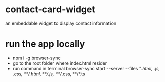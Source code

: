 # contact-card-widget
an embeddable widget to display contact information


# run the app locally
* npm i -g browser-sync
* go to the root folder where index.html resider
* run command in terminal browser-sync start --server --files "*.html, *.js, *.css, **/*.html, **/*.js, **/*.css, **/*.ts
